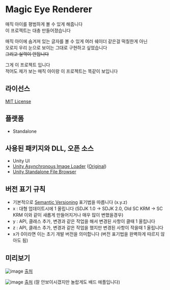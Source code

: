 # Magic Eye Renderer
매직 아이를 평범하게 볼 수 있게 해줍니다  
이 프로젝트는 대충 만들어졌습니다  

매직 아이에 숨겨져 있는 글자를 볼 수 있게 여러 쉐이더 같은걸 떡칠한게 아닌  
오로지 우리 눈으로 보이는 그대로 구현하고 싶었습니다  
~~그리고 실력이 안됩니다~~  

그게 이 프로젝트 입니다  
적어도 제가 보는 매직 아이랑 이 프로젝트는 똑같이 보입니다

## 라이선스
[MIT License](https://opensource.org/licenses/MIT)

## 플랫폼
- Standalone

## 사용된 패키지와 DLL, 오픈 소스
- Unity UI
- [Unity Asynchronous Image Loader](https://github.com/SimsimhanChobo/UnityAsyncImageLoader) ([Original](https://github.com/Looooong/UnityAsyncImageLoader))  
- [Unity Standalone File Browser](https://github.com/gkngkc/UnityStandaloneFileBrowser)

## 버전 표기 규칙
- 기본적으로 [Semantic Versioning](https://semver.org/) 표기법을 따릅니다 (x.y.z)
- x : 대형 업데이트시에 1 올립니다 (SDJK 1.0 -> SDJK 2.0, Old SC KRM -> SC KRM 이와 같이 새롭게 만들어지거나 매우 많이 변했을경우)
- y : API, 클래스 추가, 변경과 같은 작업을 해서 변경된 사항이 클때 1 올립니다
- z : API, 클래스 추가, 변경과 같은 작업을 했지만 변경된 사항이 작을때 1 올립니다
- x가 0이라면 이는 초기 개발 버전을 의미합니다 (버전 표기법을 완벽하게 따르지 않아도 됨)


## 미리보기
![image](https://user-images.githubusercontent.com/65212622/198066917-f3b83430-77f7-4c2e-9801-77ddee4b08cf.png)
[출처](http://www.psy.ritsumei.ac.jp/)


![image](https://user-images.githubusercontent.com/65212622/198067290-adfa7965-ff50-462b-81b6-dcc33abca033.png)
[출처](https://www.youtube.com/watch?v=RLuGJGyCS90) (잘 안보이시갰지만 놀랍게도 배드 애플입니다)
